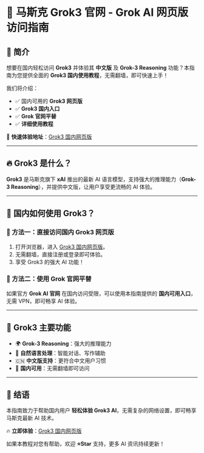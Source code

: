 # 🚀 马斯克 Grok3 官网 - Grok AI 网页版访问指南

## 📖 简介
想要在国内轻松访问 **Grok3** 并体验其 **中文版** 及 **Grok-3 Reasoning** 功能？本指南为您提供全面的 **Grok3 国内使用教程**，无需翻墙，即可快速上手！

我们将介绍：
- ✅ 国内可用的 **Grok3 网页版**
- ✅ **Grok3 国内入口**
- ✅ **Grok 官网平替**
- ✅ **详细使用教程**

📌 **快速体验地址**：[Grok3 国内网页版](http://grok.zhuangbishipin.top/?allow=true
)

---

## 🔥 Grok3 是什么？
**Grok3** 是马斯克旗下 **xAI** 推出的最新 AI 语言模型，支持强大的推理能力（**Grok-3 Reasoning**），并提供中文版，让用户享受更流畅的 AI 体验。

---

## 🚀 国内如何使用 Grok3？
### 📌 方法一：直接访问国内 Grok3 网页版
1. 打开浏览器，进入 [Grok3 国内网页版](http://grok.zhuangbishipin.top/?allow=true
)。
2. 无需翻墙，直接注册或登录即可体验。
3. 享受 Grok3 的强大 AI 功能！

### 📌 方法二：使用 Grok 官网平替
如果官方 **Grok AI 官网** 在国内访问受限，可以使用本指南提供的 **国内可用入口**，无需 VPN，即可畅享 AI 体验。

---

## 🎯 Grok3 主要功能
- 🌍 **Grok-3 Reasoning**：强大的推理能力
- 🧠 **自然语言处理**：智能对话、写作辅助
- 🇨🇳 **中文版支持**：更符合中文用户习惯
- 🚀 **国内可用**：无需翻墙即可访问

---

## 🎯 结语
本指南致力于帮助国内用户 **轻松体验 Grok3 AI**，无需复杂的网络设置，即可畅享马斯克最新 AI 技术。

🔥 **立即体验**：[Grok3 国内网页版](http://grok.zhuangbishipin.top)

如果本教程对您有帮助，欢迎 **⭐Star** 支持，更多 AI 资讯持续更新！
